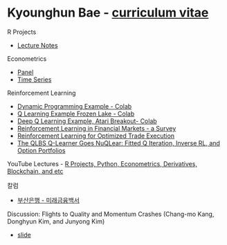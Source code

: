 # Kyounghun Bae - [curriculum vitae](https://docs.google.com/document/d/19u1QBQvUehMQGxHp0P3L7aFquuuIFjUjkgAKavTAts0/edit?usp=sharing)

R Projects
* [Lecture Notes](https://github.com/khbae/r-project-lecture)

Econometrics
* [Panel](https://github.com/khbae/econometrics)
* [Time Series](https://github.com/khbae/trading)

Reinforcement Learning 
* [Dynamic Programming Example - Colab](https://github.com/khbae/khbae.github.io/blob/main/Dynamic_Programming.ipynb)
* [Q Learning Example Frozen Lake - Colab](https://github.com/khbae/data-analytics-process/blob/main/1_강화학습(Reinforcement_Learning).ipynb)
* [Deep Q Learning Example, Atari Breakout- Colab](https://github.com/khbae/khbae.github.io/blob/main/Deep_Q_Learning_for_Atari_Breakout.ipynb)
* [Reinforcement Learning in Financial Markets - a Survey](https://github.com/khbae/data-analytics-process/blob/main/1032172355.pdf)
* [Reinforcement Learning for Optimized Trade Execution](https://github.com/khbae/data-analytics-process/blob/main/1143844.1143929.pdf)
* [The QLBS Q-Learner Goes NuQLear: Fitted Q Iteration, Inverse RL, and Option Portfolios](https://github.com/khbae/data-analytics-process/blob/main/1801.06077.pdf)

YouTube Lectures - [R Projects, Python, Econometrics, Derivatives, Blockchain, and etc](https://github.com/khbae/YouTube)

칼럼
* [부산은행 - 미래금융백서](https://github.com/khbae/techfinance)

Discussion: Flights to Quality and Momentum Crashes (Chang-mo Kang, Donghyun Kim, and Junyong Kim)
* [slide](https://docs.google.com/presentation/d/1oHG3NiK1kzKE4ZDpHKYmsFZdmRNeNJcpqd-BVNd5L2U/edit?usp=sharing) 
